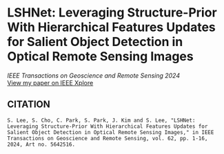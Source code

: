 # LSHNet: Leveraging Structure-Prior With Hierarchical Features Updates for Salient Object Detection in Optical Remote Sensing Images
 _IEEE Transactions on Geoscience and Remote Sensing 2024_   
 [View my paper on IEEE Xplore](https://ieeexplore.ieee.org/document/10699430)


## CITATION
```
S. Lee, S. Cho, C. Park, S. Park, J. Kim and S. Lee, "LSHNet: Leveraging Structure-Prior With Hierarchical Features Updates for Salient Object Detection in Optical Remote Sensing Images," in IEEE Transactions on Geoscience and Remote Sensing, vol. 62, pp. 1-16, 2024, Art no. 5642516.

```
